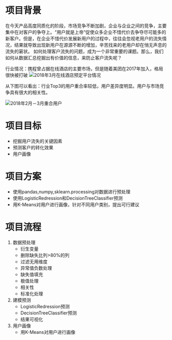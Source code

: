 # 项目背景
在今天产品高度同质化的阶段，市场竞争不断加剧，企业与企业之间的竞争，主要集中在对客户的争夺上。“用户就是上帝”促使众多企业不惜代价去争夺尽可能多的新客户。但是，在企业不惜代价发展新用户的过程中，往往会忽视老用户的流失情况，结果就导致出现新用户在源源不断的增加，辛苦找来的老用户却在悄无声息的流失的窘状。
  如何处理客户流失的问题，成为一个非常重要的课题。那么，我们如何从数据汇总挖掘出有价值的信息，来防止客户流失呢？

行业情况：携程曾占据在线酒店的主要市场，但是随着美团在2017年加入，格局很快被打破
![2018年3月在线酒店预定平台情况](https://upload-images.jianshu.io/upload_images/12564647-8b17cfbc23efc896.png?imageMogr2/auto-orient/strip%7CimageView2/2/w/1000/format/webp)

从下图可以看出：行业Top3的用户重合率较低，用户差异度明显。用户与市场竞争具有很大的相关性。

![2018年2月－3月重合用户](https://upload-images.jianshu.io/upload_images/12564647-754111beffa7e2be.png?imageMogr2/auto-orient/strip%7CimageView2/2/w/1000/format/webp)

# 项目目标
+ 挖掘用户流失的关键因素
+ 预测客户的转化效果
+ 用户画像
# 项目方案
+ 使用pandas,numpy,sklearn.processing对数据进行预处理
+ 使用LogisticRedression和DecisionTreeClassifier预测
+ 用K-Means对用户进行画像，针对不同用户类别，提出可行建议
# 项目流程
1. 数据预处理
    + 衍生变量
    + 删除缺失比列>80%的列
    + 过滤无用维度
    + 异常值负数处理
    + 缺失值填充
    + 极值处理
    + 相关性
    + 标准化处理
2. 建模预测
    + LogisticRedression预测
    + DecisionTreeClassifier预测
    + 结果可视化
3. 用户画像
    + 用K-Means对用户进行画像
